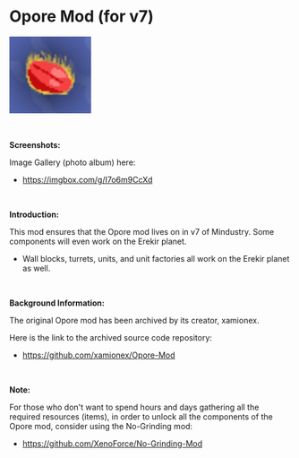 # Opore Mod (for v7)

![xxx](https://github.com/XenoForce/Opore-Mod-v7/blob/main/icon.png)

<br>

**Screenshots:**

Image Gallery (photo album) here:

  * https://imgbox.com/g/I7o6m9CcXd

<br>

**Introduction:**

This mod ensures that the Opore mod lives on in v7 of Mindustry. Some components will even work on the Erekir planet.

* Wall blocks, turrets, units, and unit factories all work on the Erekir planet as well.

<br>

**Background Information:**

The original Opore mod has been archived by its creator, xamionex.

Here is the link to the archived source code repository:

  * https://github.com/xamionex/Opore-Mod

<br>

**Note:**

For those who don't want to spend hours and days gathering all the required resources (items), in order to unlock all the components of the Opore mod, consider using the No-Grinding mod:

 * https://github.com/XenoForce/No-Grinding-Mod

<br>
